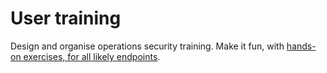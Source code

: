 # User training

Design and organise operations security training. Make it fun, with [hands-on exercises, for all likely endpoints](../diy/README.md).

